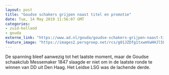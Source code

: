 ```yaml
---
layout: post
title: "Goudse schakers grijpen naast titel en promotie"
date: Tue, 14 May 2019 11:56:07 GMT
categories: 
- zuid-holland 
- gouda 
externe_link: "https://www.ad.nl/gouda/goudse-schakers-grijpen-naast-titel-en-promotie~a9a735ff/"
feature_image: "https://images2.persgroep.net/rcs/g01JZDfg1txwmVwHHJl5LTbP0fs/diocontent/148209830/_fitwidth/400/?appId=21791a8992982cd8da851550a453bd7f&quality=0.7"
---
```


De spanning bleef aanwezig tot het laatste moment, maar de Goudse schaakclub Messemaker 1847 slaagde er niet om in de laatste ronde te winnen van DD uit Den Haag. Het Leidse LSG was de lachende derde.
